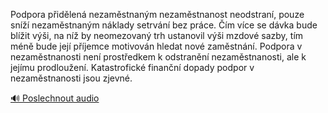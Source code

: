 
Podpora přidělená nezaměstnaným nezaměstnanost neodstraní, pouze sníží nezaměstnaným náklady setrvání bez práce. Čím více se dávka bude blížit výši, na níž by neomezovaný trh ustanovil výši mzdové sazby, tím méně bude její příjemce motivován hledat nové zaměstnání. Podpora v nezaměstnanosti není prostředkem k odstranění nezaměstnanosti, ale k jejímu prodloužení. Katastrofické finanční dopady podpor v nezaměstnanosti jsou zjevné.

[🔊 Poslechnout audio](/data/7-paragraphs/audio/chapter_154/para_003-Podpora-pidlen-nezamstnanm-nezamstnanost-neo.mp3)
